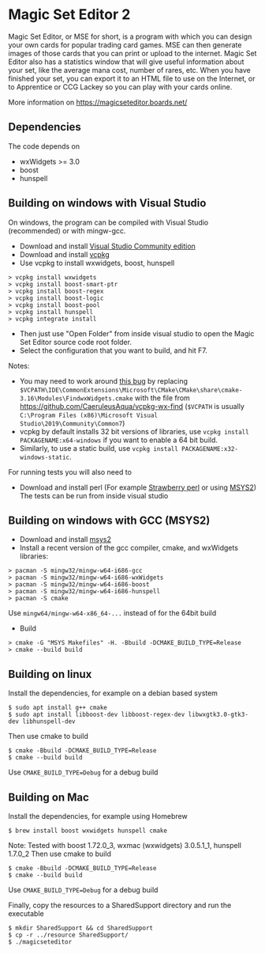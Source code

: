 # Magic Set Editor 2

Magic Set Editor, or MSE for short, is a program with which you can design your own cards for popular trading card games. MSE can then generate images of those cards that you can print or upload to the internet. Magic Set Editor also has a statistics window that will give useful information about your set, like the average mana cost, number of rares, etc. When you have finished your set, you can export it to an HTML file to use on the Internet, or to Apprentice or CCG Lackey so you can play with your cards online.

More information on https://magicseteditor.boards.net/

## Dependencies

The code depends on
 * wxWidgets >= 3.0
 * boost
 * hunspell

## Building on windows with Visual Studio

On windows, the program can be compiled with Visual Studio (recommended) or with mingw-gcc.

 * Download and install [Visual Studio Community edition](https://visualstudio.microsoft.com/vs/community/)
 * Download and install [vcpkg](https://github.com/microsoft/vcpkg)
 * Use vcpkg to install wxwidgets, boost, hunspell
```shell
> vcpkg install wxwidgets
> vcpkg install boost-smart-ptr
> vcpkg install boost-regex
> vcpkg install boost-logic
> vcpkg install boost-pool
> vcpkg install hunspell
> vcpkg integrate install
```
 * Then just use "Open Folder" from inside visual studio to open the Magic Set Editor source code root folder.
 * Select the configuration that you want to build, and hit F7.

Notes:
 * You may need to work around [this bug](https://github.com/microsoft/vcpkg/issues/4756) by replacing `$VCPATH\IDE\CommonExtensions\Microsoft\CMake\CMake\share\cmake-3.16\Modules\FindwxWidgets.cmake` with the file from  https://github.com/CaeruleusAqua/vcpkg-wx-find (`$VCPATH` is usually `C:\Program Files (x86)\Microsoft Visual Studio\2019\Community\Common7`)
 * vcpkg by default installs 32 bit versions of libraries, use `vcpkg install PACKAGENAME:x64-windows` if you want to enable a 64 bit build.
 * Similarly, to use a static build, use `vcpkg install PACKAGENAME:x32-windows-static`.
 
For running tests you will also need to
 * Download and install perl (For example [Strawberry perl](http://strawberryperl.com/) or using [MSYS2](https://www.msys2.org/))
The tests can be run from inside visual studio

## Building on windows with GCC (MSYS2)

 * Download and install [msys2](https://www.msys2.org/)
 * Install a recent version of the gcc compiler, cmake, and wxWidgets libraries:
```shell
> pacman -S mingw32/mingw-w64-i686-gcc
> pacman -S mingw32/mingw-w64-i686-wxWidgets
> pacman -S mingw32/mingw-w64-i686-boost
> pacman -S mingw32/mingw-w64-i686-hunspell
> pacman -S cmake
```
   Use `mingw64/mingw-w64-x86_64-...` instead of for the 64bit build
 * Build
```shell
> cmake -G "MSYS Makefiles" -H. -Bbuild -DCMAKE_BUILD_TYPE=Release
> cmake --build build
```

## Building on linux

Install the dependencies, for example on a debian based system
```shell
$ sudo apt install g++ cmake
$ sudo apt install libboost-dev libboost-regex-dev libwxgtk3.0-gtk3-dev libhunspell-dev
```
Then use cmake to build
```shell
$ cmake -Bbuild -DCMAKE_BUILD_TYPE=Release
$ cmake --build build
```
Use `CMAKE_BUILD_TYPE=Debug` for a debug build

## Building on Mac

Install the dependencies, for example using Homebrew
```shell
$ brew install boost wxwidgets hunspell cmake
```
Note: Tested with boost 1.72.0\_3, wxmac (wxwidgets) 3.0.5.1\_1, hunspell 1.7.0\_2
Then use cmake to build
```shell
$ cmake -Bbuild -DCMAKE_BUILD_TYPE=Release
$ cmake --build build
```
Use `CMAKE_BUILD_TYPE=Debug` for a debug build

Finally, copy the resources to a SharedSupport directory and run the executable
```shell
$ mkdir SharedSupport && cd SharedSupport
$ cp -r ../resource SharedSupport/
$ ./magicseteditor
```
